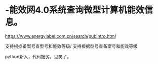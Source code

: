 # -能效网4.0系统查询微型计算机能效信息。
https://www.energylabel.com.cn/search/pubintro.html


支持根据备案号查型号和能效等级/
支持根据型号查备案号和能效等级

python新人，代码拙劣，见笑了。
